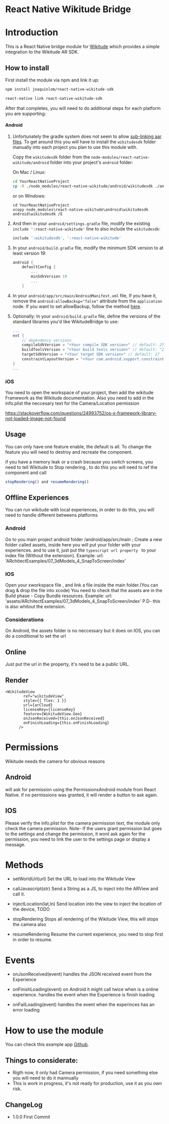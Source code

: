 # React Native Wikitude Bridge

# Introduction 
This is a React Native bridge module for [Wikitude](https://www.wikitude.com/) which provides a simple integration to the Wikitude AR SDK. 

## How to install

First install the module via npm and link it up:

```bash
npm install joaquinlom/react-native-wikitude-sdk

react-native link react-native-wikitude-sdk
```
After that completes, you will need to do additional steps for each platform you are supporting:

#### Android

1. Unfortunately the gradle system does not seem to allow [sub-linking aar files](https://issuetracker.google.com/issues/36971586). To get around this you will have to install the `wikitudesdk` folder manually into each project you plan to use this module with. 

	Copy the `wikitudesdk` folder from the `node-modules/react-native-wikitude/android` folder into your project's `android` folder: 

	On Mac / Linux: 
	
	```bash
	cd YourReactNativeProject
	cp -R ./node_modules/react-native-wikitude/android/wikitudesdk ./android/wikitudesdk
	```
	
	or on Windows:
	
	```dos
	cd YourReactNativeProject
	xcopy node_modules\react-native-wikitude\android\wikitudesdk android\wikitudesdk /E
	```

2. And then in your `android/settings.gradle` file, modify the existing `include ':react-native-wikitude'` line to also include the `wikitudesdk`:
	```gradle
	include ':wikitudesdk', ':react-native-wikitude'
	```
	
3. In your `android/build.gradle` file, modify the minimum SDK version to at least version 19:
	```gradle
	android {
		defaultConfig {
			...
			minSdkVersion 19
			...
		}
	```
4. In your `android/app/src/main/AndroidManifest.xml` file, If you have it, remove the `android:allowBackup="false"` attribute from the `application` node. If you want to set allowBackup, follow the method [here](https://github.com/OfficeDev/msa-auth-for-android/issues/21).
	
5. Optionally: In your `android/build.gradle` file, define the versions of the standard libraries you'd like WikitudeBridge to use:
	```gradle
	...
	ext {
		// dependency versions
		compileSdkVersion = "<Your compile SDK version>" // default: 27
		buildToolsVersion = "<Your build tools version>" // default: "27.0.3"
		targetSdkVersion = "<Your target SDK version>" // default: 27
		constraintLayoutVersion = "<Your com.android.support.constraint:constraint-layout version>" //default "1.0.2"
	}
	...
	```

### iOS
You need to open the workspace of your project, then add the wikitude Framework as the Wikitude documentation. Also you need to add in the info.plist the neccesary text for the Camera/Location permission

https://stackoverflow.com/questions/24993752/os-x-framework-library-not-loaded-image-not-found

## Usage
You can only have one feature enable, the default is all.
To change the feature you will need to destroy and recreate the component.

if you have a memory leak or a crash because you switch screens, you need to tell Wikitude to 
Stop rendering , to do this you will need to ref the component and call 

```typescript
stopRendering() and resumeRendering()
```

## Offline Experiences
You can run wikitude with local experiences, in order to do this, you will need to handle different betweens platforms

### Android
Go to you main project android folder /android/app/src/main ; Create a new folder called assets, inside here you will put your folder with your experiences.
and to use it, just put the ```typescript url property ``` to your index file (Without the extension). 
Example:
	url: 'ARchitectExamples/07_3dModels_4_SnapToScreen/index'

### IOS
Open your xworkspace file , and link a file inside the main folder.(You can drag & drop the file into xcode) 
You need to check that the assets are in the Build phase - Copy Bundle resources. 
Example:
	url: 'assets/ARchitectExamples/07_3dModels_4_SnapToScreen/index'
	P.D- this is also whitout the extension.

### Considerations
On Android, the assets folder is no neccessary but it does on IOS, you can do a conditional to set the url


## Online
Just put the url in the property, it's need to be  a public URL.

## Render

```ecmascript 6
<WikitudeView
        ref="wikitudeView"
        style={{ flex: 1 }}
        url={arCloud}
        licenseKey={licenseKey}
        feature={WikitudeView.Geo}
        onJsonReceived={this.onJsonReceived}
        onFinishLoading={this.onFinishLoading}
      />
```
# Permissions
Wikitude needs the camera for obvious reasons

## Android
 will ask for permission using the PermissionsAndroid module from React Native. if no permissions was granted, it will render a button to ask again.

## IOS
Please verify the info.plist for the camera permission text, the module only check the camera permission. 
Note- If the users grant permission but goes to the settings and change the permission, it wont ask again for the permission, you need to link the user to the settings page or display a message.



# Methods

- setWorldUrl(url)
	Set the URL to load into the Wikitude View

- callJavascript(str)
	Send a String as a JS, to inject into the ARView and call it.
	
- injectLocation(lat,ln)
	Send location into the view to inject the location of the device, TODO

- stopRendering
	Stops all rendering of the Wikitude View, this will stops the camera also

- resumeRendering
	Resume the current experience, you need to stop first in order to resume.

# Events
- onJsonReceived(event)
	handles the JSON received event from the Experience

- onFinishLoading(event)
	on Android it might call twice when is a online experience. handles the event when the Experience is finish loading

- onFailLoading(event)
	handles the event when the experinces has an error loading

# How to use the module

You can check this example app [Github](https://github.com/joaquinlom/react-native-wikitude-sdk-example).

## Things to considerate:
- Rigth now, it only had Camera permission, if you need something else you will need to do it mannually
- This is work in progress, it's not ready for production, use it as you own risk.

## ChangeLog
- 1.0.0
	First Commit